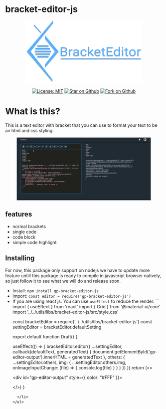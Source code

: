 # bracket-editor-js

<p align="center">
  <img src="https://raw.githubusercontent.com/nggepe/bracket-editor-js/dev/docs/logo.png" height="200" alt="Bracket Editor Js" />
</p>

<p align="center">
  <a href="https://opensource.org/licenses/MIT"><img src="https://img.shields.io/badge/license-MIT-purple.svg" alt="License: MIT"></a>
  <a href="https://github.com/nggepe/bracket-editor-js"><img src="https://img.shields.io/github/stars/nggepe/bracket-editor-js.svg?style=flat&logo=github&colorB=deeppink&label=stars" alt="Star on Github"></a>
  <a href="https://github.com/nggepe/bracket-editor-js"><img src="https://img.shields.io/github/forks/nggepe/bracket-editor-js.svg?style=flat&logo=github&colorB=blue&label=forks" alt="Fork on Github"></a>
</p>

# What is this?

This is a text editor with bracket that you can use to format your text to be an html and css styling.

<p align="center">
  <img src="https://raw.githubusercontent.com/nggepe/bracket-editor-js/main/docs/demo.gif" height="200" alt="A demo for you" />
</p>

## features

  <ul>
    <li>
      normal brackets
    </li>
    <li>
      single code
    </li>
    <li>
      code block
    </li>
    <li>
      simple code highlight
    </li>
  </ul>

## Installing

For now, this package only support on nodejs we have to update more feature untill this package is ready to compile in javascript browser natively, so just follow it to see what we will do and release soon.

<ul>
  <li>
    Install: <code>npm install gp-bracket-editor-js</code>
  </li>
  <li>
    import: <code>const editor = require('gp-bracket-editor-js')</code>
  </li>
  <li>
    If you are using react js. You can use <code>useEffect</code> to reduce the render.
```
import { useEffect } from 'react'
import { Grid } from '@material-ui/core'
import '../../utils/libs/bracket-editor-js/src/style.css'

const bracketEditor = require('../../utils/libs/bracket-editor-js')
const settingEditor = bracketEditor.defaultSetting

export default function Draft() {

  useEffect(() => {
    bracketEditor.editor({
      ...settingEditor, callback(defaultText, generatedText) {
        document.getElementById('gp-editor-output').innerHTML = generatedText
      }, others: {
        ...settingEditor.others, img: {
          ...settingEditor.others.img, onImageInputChange: (file) => {
            console.log(file)
          }
        }
      }
    })
  })
  return (<>
    <Grid container spacing={5}>
      <Grid item xs={12} md={6}>
        <div id="gp-editor"></div>
      </Grid>
      <Grid item xs={12} md={6}>
        <div id="gp-editor-output" style={{ color: "#FFF" }}></div>
      </Grid>
    </Grid>

  </>)
}
```
  </li>
</ul>
